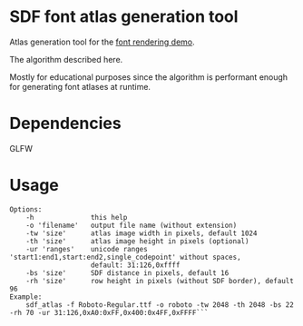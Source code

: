 # SDF font atlas generation tool

Atlas generation tool for the [font rendering demo](https://github.com/astiopin/webgl_fonts).

The algorithm described here.

Mostly for educational purposes since the algorithm is performant enough for generating font atlases at runtime.

# Dependencies

GLFW
    
# Usage

```sdf_atlas -f font_file.ttf [options]
Options:
    -h              this help
    -o 'filename'   output file name (without extension)
    -tw 'size'      atlas image width in pixels, default 1024
    -th 'size'      atlas image height in pixels (optional)
    -ur 'ranges'    unicode ranges 'start1:end1,start:end2,single_codepoint' without spaces,
                    default: 31:126,0xffff
    -bs 'size'      SDF distance in pixels, default 16
    -rh 'size'      row height in pixels (without SDF border), default 96
Example:
    sdf_atlas -f Roboto-Regular.ttf -o roboto -tw 2048 -th 2048 -bs 22 -rh 70 -ur 31:126,0xA0:0xFF,0x400:0x4FF,0xFFFF```

    